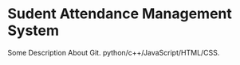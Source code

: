 # Sudent Attendance Management System 

Some Description
About Git.
python/c++/JavaScript/HTML/CSS.
